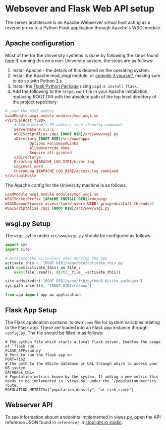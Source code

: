 # Websever and Flask Web API setup

The server architecure is an Apache Webserver virtual host acting as a reverse proxy to a Python Flask application through
Apache's WSGI module.

## Apache configuration
Most of the for the University systems is done by following the steps found [here](https://warwick.ac.uk/fac/sci/dcs/intranet/user_guide/apache/)
If running this on a non-University system, the steps are as follows:
 1. Install Apache - the details of this depend on the operating system.
 2. Install the Apache mod_wsgi module, or [compile it yourself](https://modwsgi.readthedocs.io/en/develop/user-guides/quick-installation-guide.html), making sure to do so with Python 3.x.
 3. Install the [Flask Python Package](https://flask.palletsprojects.com/en/1.1.x/installation/#installation) using `pip3.6 install flask`.
 4. Add the following to the `httpd.conf` file in your Apache installation, replacing ROOT DIR with the absolute path of the top level directory of the project repository:
 ```conf
 # Load the WSGI module
LoadModule wsgi_module modules/mod_wsgi.so
<VirtualHost *:80>
     # Add machine's IP address (use ifconfig command)
     ServerName x.x.x.x
     WSGIScriptAlias /api [ROOT DIR]/src/www/wsgi.py
     <Directory [ROOT DIR]/src/www/app>
            Options FollowSymLinks
            AllowOverride None
            Require all granted
     </Directory>
     ErrorLog ${APACHE_LOG_DIR}/error.log
     LogLevel warn
     CustomLog ${APACHE_LOG_DIR}/access.log combined
</VirtualHost>
 ```

The Apache config for the University machine is as follows:
```conf
LoadModule wsgi_module modules/mod_wsgi.so
WSGISocketPrefix [APACHE INSTALL DIR]/run/wsgi
WSGIDaemonProcess access-toold user=[USER] group=dcsstaff threads=2
WSGIScriptAlias /api [ROOT DIR]/src/www/wsgi.py
```

## wsgi.py Setup

The `wsgi.py`file under `src/www/wsgi.py` should be configured as follows:
```python
import sys
import site

# Activate the virtualenv when serving the app
activate_this = '[ROOT DIR]/venv/bin/activate_this.py'
with open(activate_this) as file_:
    exec(file_.read(), dict(__file__=activate_this))

site.addsitedir('[ROOT DIR]/venv/lib/python3.6/site-packages')
sys.path.insert(0, '[ROOT DIR]src/www')

from app import app as application
```

## Flask App Setup
The Flask application contains its own `.env` file for system variables relating to the Flask app.
These are loaded into an Flask app instance through `config.py`.
The file should be filled in as follows:
```
# The python file which starts a local flask server. Enables the usage of `flask run`
FLASK_APP=run.py
# Port to run the flask app on
PORT=7162
# The path to the SQLite database or URL through which to access your DB system
DATABASE_URL=
# Population metrics known by the system. If adding a new metric this needs to be implemented in `views.py` under the `/population-metrics` route.
POPULATION_METRICS=["population_density", "at-risk_score"]
```

## Webserver API
To see information abount endpoints implemented in views.py, open the API reference JSON found in `reference/` in [stoplight.io studio](https://stoplight.io/studio/).
